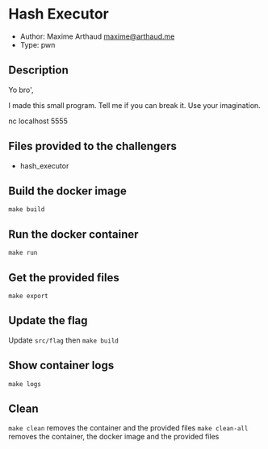 # Hash Executor

- Author: Maxime Arthaud <maxime@arthaud.me>
- Type: pwn

## Description

Yo bro',

I made this small program.
Tell me if you can break it.
Use your imagination.

nc localhost 5555

## Files provided to the challengers

- hash_executor

## Build the docker image

`make build`

## Run the docker container

`make run`

## Get the provided files

`make export`

## Update the flag

Update `src/flag` then `make build`

## Show container logs

`make logs`

## Clean

`make clean` removes the container and the provided files
`make clean-all` removes the container, the docker image and the provided files
